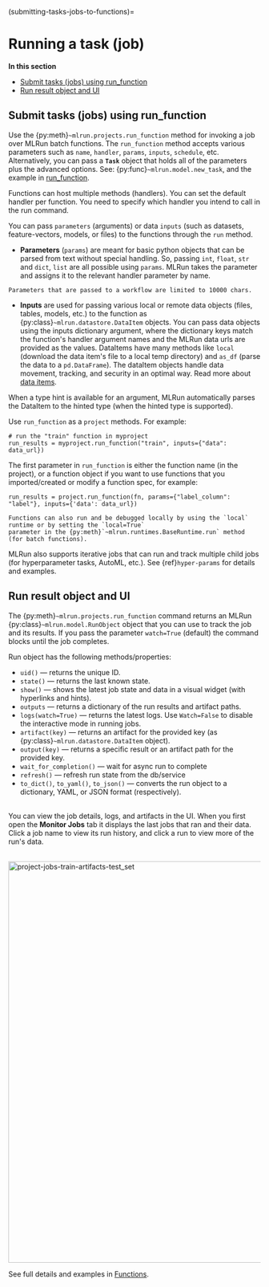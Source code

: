 (submitting-tasks-jobs-to-functions)=
#  Running a task (job)

**In this section**
- [Submit tasks (jobs) using run_function](#submit-tasks-jobs-using-run_function)
- [Run result object and UI](#run-result-object-and-ui)

## Submit tasks (jobs) using run_function

Use the {py:meth}`~mlrun.projects.run_function` method for invoking a job over MLRun batch functions. 
The `run_function` method accepts various parameters such as `name`, `handler`, `params`, `inputs`, `schedule`, etc. 
Alternatively, you can pass a **`Task`** object that holds all of the 
parameters plus the advanced options. 
See: {py:func}`~mlrun.model.new_task`, and the example in [run_function](../projects/run-build-deploy.md#run_function).

Functions can host multiple methods (handlers). You can set the default handler per function. You
 need to specify which handler you intend to call in the run command. 

You can pass `parameters` (arguments) or data `inputs` (such as datasets, feature-vectors, models, or files) to the functions through the `run` method.

* **Parameters** (`params`) are meant for basic python objects that can be parsed from text without special handling. So, passing `int`, 
`float`, `str` and `dict`, `list` are all possible using `params`. MLRun takes the parameter and assigns it to the relevant handler parameter by name.
```{admonition} Important 
Parameters that are passed to a workflow are limited to 10000 chars.
```
* **Inputs** are used for passing various local or remote data objects (files, tables, models, etc.) to the function as 
{py:class}`~mlrun.datastore.DataItem`  objects. You can pass data objects using the inputs dictionary argument, where the dictionary keys 
match the function's handler argument names and the MLRun data urls are provided as the values. DataItems have many methods like `local`  
(download the data item's file to a local temp directory) and `as_df` (parse the data to a `pd.DataFrame`).  The dataItem objects handle 
data movement, tracking, and security in an optimal way.  Read more about [data items](../store/data-items.md).

When a type hint is available for an argument, MLRun automatically parses the DataItem to the hinted type (when the hinted type is supported).

Use `run_function` as a `project` methods. For example:

    # run the "train" function in myproject
    run_results = myproject.run_function("train", inputs={"data": data_url})  
    
   
The first parameter in `run_function` is either the function name (in the project), or a function object if you want to 
use functions that you imported/created or modify a function spec, for example:

    run_results = project.run_function(fn, params={"label_column": "label"}, inputs={'data': data_url})

```{admonition} Run/simulate functions locally: 
Functions can also run and be debugged locally by using the `local` runtime or by setting the `local=True` 
parameter in the {py:meth}`~mlrun.runtimes.BaseRuntime.run` method (for batch functions).
```

MLRun also supports iterative jobs that can run and track multiple child jobs (for hyperparameter tasks, AutoML, etc.). 
See {ref}`hyper-params` for details and examples.

<a id="result"></a>
## Run result object and UI

The {py:meth}`~mlrun.projects.run_function` command returns an MLRun {py:class}`~mlrun.model.RunObject` object that you can use to track the job and its results. 
If you pass the parameter `watch=True` (default) the command blocks until the job completes.

Run object has the following methods/properties:
- `uid()` &mdash; returns the unique ID.
- `state()` &mdash; returns the last known state.
- `show()` &mdash; shows the latest job state and data in a visual widget (with hyperlinks and hints).
- `outputs` &mdash; returns a dictionary of the run results and artifact paths.
- `logs(watch=True)` &mdash; returns the latest logs.
    Use `Watch=False` to disable the interactive mode in running jobs.
- `artifact(key)` &mdash; returns an artifact for the provided key (as {py:class}`~mlrun.datastore.DataItem` object).
- `output(key)` &mdash; returns a specific result or an artifact path for the provided key.
- `wait_for_completion()` &mdash; wait for async run to complete
- `refresh()` &mdash; refresh run state from the db/service
- `to_dict()`, `to_yaml()`, `to_json()` &mdash; converts the run object to a dictionary, YAML, or JSON format (respectively).

<br>You can view the job details, logs, and artifacts in the UI. When you first open the **Monitor 
Jobs** tab it displays the last jobs that ran and their data. Click a job name to view its run history, and click a run to view more of the 
run's data.

<br><img src="../_static/images/project-jobs-train-artifacts-test_set.png" alt="project-jobs-train-artifacts-test_set" width="800"/>

See full details and examples in [Functions](../runtimes/functions.md).